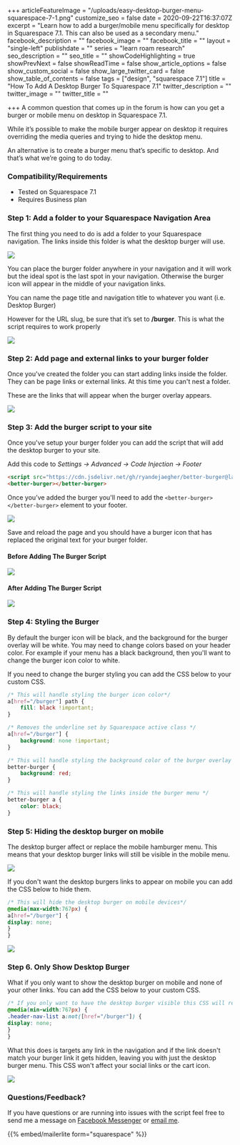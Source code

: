 +++
articleFeatureImage = "/uploads/easy-desktop-burger-menu-squarespace-7-1.png"
customize_seo = false
date = 2020-09-22T16:37:07Z
excerpt = "Learn how to add a burger/mobile menu specifically for desktop in Squarespace 7.1. This can also be used as a secondary menu."
facebook_description = ""
facebook_image = ""
facebook_title = ""
layout = "single-left"
publishdate = ""
series = "learn roam research"
seo_description = ""
seo_title = ""
showCodeHighlighting = true
showPrevNext = false
showReadTime = false
show_article_options = false
show_custom_social = false
show_large_twitter_card = false
show_table_of_contents = false
tags = ["design", "squarespace 7.1"]
title = "How To Add A Desktop Burger To Squarespace 7.1"
twitter_description = ""
twitter_image = ""
twitter_title = ""

+++
A common question that comes up in the forum is how can you get a burger or mobile menu on desktop in Squarespace 7.1.

While it’s possible to make the mobile burger appear on desktop it requires overriding the media queries and trying to hide the desktop menu.

An alternative is to create a burger menu that’s specific to desktop. And that’s what we’re going to do today.

### Compatibility/Requirements

* Tested on Squarespace 7.1
* Requires Business plan

### Step 1: Add a folder to your Squarespace Navigation Area

The first thing you need to do is add a folder to your Squarespace navigation. The links inside this folder is what the desktop burger will use.

![](/uploads/add-folder.png)

You can place the burger folder anywhere in your navigation and it will work but the ideal spot is the last spot in your navigation. Otherwise the burger icon will appear in the middle of your navigation links.

You can name the page title and navigation title to whatever you want (i.e. Desktop Burger)

However for the URL slug, be sure that it’s set to **/burger**. This is what the script requires to work properly

![](/uploads/burger-menu-settings.png)

### Step 2: Add page and external links to your burger folder

Once you've created the folder you can start adding links inside the folder. They can be page links or external links. At this time you can't nest a folder.

These are the links that will appear when the burger overlay appears.

![](/uploads/burger-overlay-demo.png)

### Step 3: Add the burger script to your site

Once you've setup your burger folder you can add the script that will add the desktop burger to your site.

Add this code to _Settings -> Advanced -> Code Injection -> Footer_

```html
<script src="https://cdn.jsdelivr.net/gh/ryandejaegher/better-burger@latest/script.js"></script>
<better-burger></better-burger>
```

Once you’ve added the burger you'll need to add the `<better-burger></better-burger>` element to your footer.

![](/uploads/add-burger-script-2x.png)

Save and reload the page and you should have a burger icon that has replaced the original text for your burger folder.

#### Before Adding The Burger Script

![](/uploads/before-burger-2x.png)

#### After Adding The Burger Script

![](/uploads/burger-after-2x.png)

### Step 4: Styling the Burger

By default the burger icon will be black, and the background for the burger overlay will be white. You may need to change colors based on your header color. For example if your menu has a black background, then you'll want to change the burger icon color to white.

If you need to change the burger styling you can add the CSS below to your custom CSS.

```css
/* This will handle styling the burger icon color*/
a[href="/burger"] path {
	fill: black !important;
}

/* Removes the underline set by Squarespace active class */
a[href="/burger"] {
	background: none !important;
}

/* This will handle styling the background color of the burger overlay */
better-burger {
	background: red;
}

/* This will handle styling the links inside the burger menu */
better-burger a {
	color: black;
}
```

### Step 5: Hiding the desktop burger on mobile

The desktop burger affect or replace the mobile hamburger menu. This means that your desktop burger links will still be visible in the mobile menu.

![](/uploads/burger-links-visible-mobile.png)

If you don't want the desktop burgers links to appear on mobile you can add the CSS below to hide them.

```css
/* This will hide the desktop burger on mobile devices*/
@media(max-width:767px) {
a[href="/burger"] {
display: none;
}
}
```

![](/uploads/burger-links-hidden-mobile.png)

### Step 6. Only Show Desktop Burger

What if you only want to show the desktop burger on mobile and none of your other links. You can add the CSS below to your custom CSS.

```css
/* If you only want to have the desktop burger visible this CSS will remove all the */
@media(min-width:767px) {
.header-nav-list a:not([href="/burger"]) {
display: none;
}
}
```

What this does is targets any link in the navigation and if the link doesn't match your burger link it gets hidden, leaving you with just the desktop burger menu. This CSS won't affect your social links or the cart icon.

![](/uploads/only-desktop-burger-visible.png)

### Questions/Feedback?

If you have questions or are running into issues with the script feel free to send me a message on [Facebook Messenger](https://m.me/dejaegherryan) or [email me](mailto:ryan@ryandejaegher.com).

{{% embed/mailerlite form="squarespace" %}}